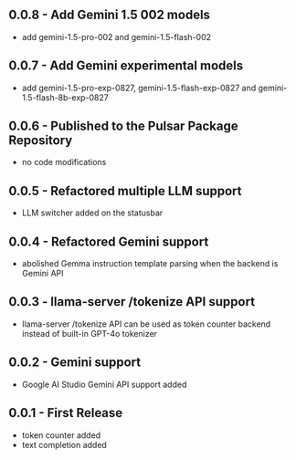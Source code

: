 ## 0.0.8 - Add Gemini 1.5 002 models

- add gemini-1.5-pro-002 and gemini-1.5-flash-002

## 0.0.7 - Add Gemini experimental models

- add gemini-1.5-pro-exp-0827, gemini-1.5-flash-exp-0827 and gemini-1.5-flash-8b-exp-0827

## 0.0.6 - Published to the Pulsar Package Repository

- no code modifications

## 0.0.5 - Refactored multiple LLM support

- LLM switcher added on the statusbar

## 0.0.4 - Refactored Gemini support

- abolished Gemma instruction template parsing when the backend is Gemini API

## 0.0.3 - llama-server /tokenize API support

- llama-server /tokenize API can be used as token counter backend instead of built-in GPT-4o tokenizer

## 0.0.2 - Gemini support

- Google AI Studio Gemini API support added

## 0.0.1 - First Release

- token counter added
- text completion added
